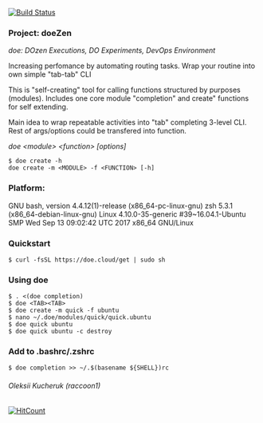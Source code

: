 [![Build Status](https://circleci.com/gh/itraccoons/doe.svg?style=shield)](https://circleci.com/gh/itraccoons/doe/tree/master)

### Project: doeZen
_doe: DOzen Executions, DO Experiments, DevOps Environment_

Increasing perfomance by automating routing tasks.
Wrap your routine into own simple "tab-tab" CLI

This is "self-creating" tool for calling functions structured by purposes (modules).
Includes one core module "completion" and create" functions for self extending.

Main idea to wrap repeatable activities into "tab" completing 3-level CLI.
Rest of args/options could be transfered into function. 

_doe \<module\> \<function\> [options]_

    $ doe create -h
    doe create -m <MODULE> -f <FUNCTION> [-h]

### Platform:

GNU bash, version 4.4.12(1)-release (x86_64-pc-linux-gnu)
zsh 5.3.1 (x86_64-debian-linux-gnu)
Linux 4.10.0-35-generic #39~16.04.1-Ubuntu SMP Wed Sep 13 09:02:42 UTC 2017 x86_64 GNU/Linux

### Quickstart

    $ curl -fsSL https://doe.cloud/get | sudo sh

### Using doe
    $ . <(doe completion)
    $ doe <TAB><TAB>
    $ doe create -m quick -f ubuntu
    $ nano ~/.doe/modules/quick/quick.ubuntu
    $ doe quick ubuntu
    $ doe quick ubuntu -c destroy

### Add to .bashrc/.zshrc
    $ doe completion >> ~/.$(basename ${SHELL})rc

###### Oleksii Kucheruk (raccoon1)
[![HitCount](http://hits.dwyl.io/itraccoons/doe.svg)](http://hits.dwyl.io/itraccoons/doe)
